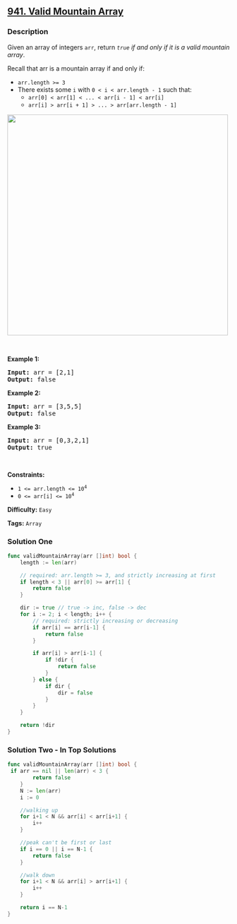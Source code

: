 ## [941. Valid Mountain Array](https://leetcode.com/problems/valid-mountain-array/)

### Description

<p>Given an array of integers <code>arr</code>, return <em><code>true</code> if and only if it is a valid mountain array</em>.</p>

<p>Recall that arr is a mountain array if and only if:</p>

<ul>
	<li><code>arr.length &gt;= 3</code></li>
	<li>There exists some <code>i</code> with <code>0 &lt; i &lt; arr.length - 1</code> such that:
	<ul>
		<li><code>arr[0] &lt; arr[1] &lt; ... &lt; arr[i - 1] &lt; arr[i] </code></li>
		<li><code>arr[i] &gt; arr[i + 1] &gt; ... &gt; arr[arr.length - 1]</code></li>
	</ul>
	</li>
</ul>
<img src="https://assets.leetcode.com/uploads/2019/10/20/hint_valid_mountain_array.png" width="500" />
<p>&nbsp;</p>
<p><strong>Example 1:</strong></p>
<pre><strong>Input:</strong> arr = [2,1]
<strong>Output:</strong> false
</pre><p><strong>Example 2:</strong></p>
<pre><strong>Input:</strong> arr = [3,5,5]
<strong>Output:</strong> false
</pre><p><strong>Example 3:</strong></p>
<pre><strong>Input:</strong> arr = [0,3,2,1]
<strong>Output:</strong> true
</pre>
<p>&nbsp;</p>
<p><strong>Constraints:</strong></p>

<ul>
	<li><code>1 &lt;= arr.length &lt;= 10<sup>4</sup></code></li>
	<li><code>0 &lt;= arr[i] &lt;= 10<sup>4</sup></code></li>
</ul>

**Difficulty:** `Easy`

**Tags:** `Array`

### Solution One

```go
func validMountainArray(arr []int) bool {
	length := len(arr)

	// required: arr.length >= 3, and strictly increasing at first
	if length < 3 || arr[0] >= arr[1] {
		return false
	}

	dir := true // true -> inc, false -> dec
	for i := 2; i < length; i++ {
		// required: strictly increasing or decreasing
		if arr[i] == arr[i-1] {
			return false
		}

		if arr[i] > arr[i-1] {
			if !dir {
				return false
			}
		} else {
			if dir {
				dir = false
			}
		}
	}

	return !dir
}
```

### Solution Two - In Top Solutions

```go
func validMountainArray(arr []int) bool {
 if arr == nil || len(arr) < 3 {
		return false
	}
	N := len(arr)
	i := 0

	//walking up
	for i+1 < N && arr[i] < arr[i+1] {
		i++
	}

	//peak can't be first or last
	if i == 0 || i == N-1 {
		return false
	}

	//walk down
	for i+1 < N && arr[i] > arr[i+1] {
		i++
	}

	return i == N-1
}
```

